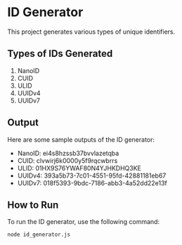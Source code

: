 # ID Generator

This project generates various types of unique identifiers.

## Types of IDs Generated

1. NanoID
2. CUID
3. ULID
4. UUIDv4
5. UUIDv7

## Output

Here are some sample outputs of the ID generator:

-   NanoID: ei4s8hzssb37bvvlazetqba
-   CUID: clvwirj6k0000y5f9rqcwbrrs
-   ULID: 01HX9S76YWAF80N4YJHKDHQ3KE
-   UUIDv4: 393a5b73-7c01-4551-95fd-42881181eb67
-   UUIDv7: 018f5393-9bdc-7186-abb3-4a52dd22e13f

## How to Run

To run the ID generator, use the following command:

```bash
node id_generator.js
```
